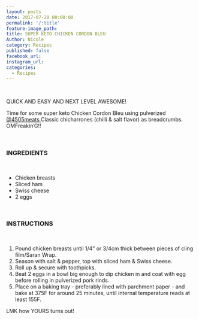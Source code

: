 ```yaml
---
layout: posts
date: 2017-07-20 00:00:00
permalink: '/:title'
feature-image_path:
title: SUPER KETO CHICKEN CORDON BLEU
Author: Nicole
category: Recipes
published: false
facebook_url:
instagram_url:
categories:
  - Recipes
---
```


&nbsp;

QUICK AND EASY AND NEXT LEVEL AWESOME!

Time for some super keto Chicken Cordon Bleu using pulverized [@4505meats ](https://4505chicharrones.com/)Classic chicharrones (chilli & salt flavor) as breadcrumbs. OMFreakin’G!!&nbsp;

&nbsp;

### INGREDIENTS

&nbsp;

* Chicken breasts
* Sliced ham
* Swiss cheese
* 2 eggs

&nbsp;

### INSTRUCTIONS

&nbsp;

1. Pound chicken breasts until 1/4” or 3/4cm thick between pieces of cling film/Saran Wrap.
2. Season with salt & pepper, top with sliced ham & Swiss cheese.
3. Roll up & secure with toothpicks.
4. Beat 2 eggs in a bowl big enough to dip chicken in and coat with egg before rolling in pulverized pork rinds.
5. Place on a baking tray - preferably lined with parchment paper - and bake at 375F for around 25 minutes, until internal temperature reads at least 155F.

LMK how YOURS turns out!
